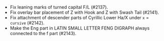 * Fix leaning marks of turned capital F/L (#2137).
* Fix overlay bar placement of Z with Hook and Z with Swash Tail (#2141).
* Fix attachment of descender parts of Cyrillic Lower Ha/X under `x` = `cursive` (#2142).
* Make the Eng part in LATIN SMALL LETTER FENG DIGRAPH always connected to the f part (#2143).
